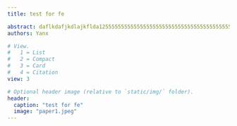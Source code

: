 ```yaml
---
title: test for fe

abstract: daflkdafjkdlajkflda12555555555555555555555555555555555555555555555555555.
authors: Yanx

# View.
#   1 = List
#   2 = Compact
#   3 = Card
#   4 = Citation
view: 3

# Optional header image (relative to `static/img/` folder).
header:
  caption: "test for fe"
  image: "paper1.jpeg"
---
```

